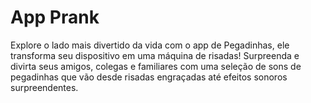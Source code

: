 # App Prank

Explore o lado mais divertido da vida com o app de Pegadinhas, ele transforma seu dispositivo em uma máquina de risadas! Surpreenda e divirta seus amigos, colegas e familiares com uma seleção de sons de pegadinhas que vão desde risadas engraçadas até efeitos sonoros surpreendentes.

